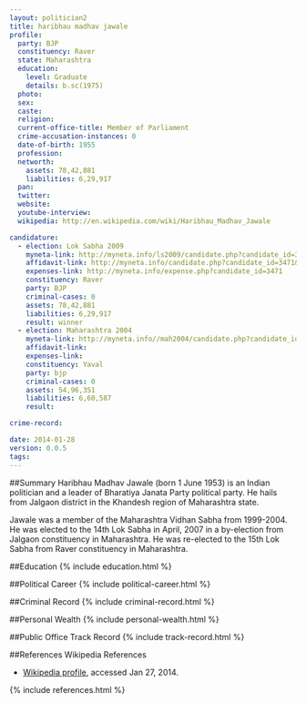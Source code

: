 ```yaml
---
layout: politician2
title: haribhau madhav jawale
profile: 
  party: BJP
  constituency: Raver
  state: Maharashtra
  education: 
    level: Graduate
    details: b.sc(1975)
  photo: 
  sex: 
  caste: 
  religion: 
  current-office-title: Member of Parliament
  crime-accusation-instances: 0
  date-of-birth: 1955
  profession: 
  networth: 
    assets: 78,42,881
    liabilities: 6,29,917
  pan: 
  twitter: 
  website: 
  youtube-interview: 
  wikipedia: http://en.wikipedia.com/wiki/Haribhau_Madhav_Jawale

candidature: 
  - election: Lok Sabha 2009
    myneta-link: http://myneta.info/ls2009/candidate.php?candidate_id=3471
    affidavit-link: http://myneta.info/candidate.php?candidate_id=3471&scan=original
    expenses-link: http://myneta.info/expense.php?candidate_id=3471
    constituency: Raver 
    party: BJP
    criminal-cases: 0
    assets: 78,42,881
    liabilities: 6,29,917
    result: winner 
  - election: Maharashtra 2004
    myneta-link: http://myneta.info//mah2004/candidate.php?candidate_id=385
    affidavit-link: 
    expenses-link: 
    constituency: Yaval 
    party: bjp
    criminal-cases: 0
    assets: 54,96,351
    liabilities: 6,60,587
    result:  

crime-record: 

date: 2014-01-28
version: 0.0.5
tags: 
---
```

##Summary
Haribhau Madhav Jawale (born 1 June 1953) is an Indian politician and a leader of Bharatiya Janata Party political party. He hails from Jalgaon district in the Khandesh region of Maharashtra state.

Jawale was a member of the Maharashtra Vidhan Sabha from 1999-2004. He was elected to the 14th Lok Sabha in April, 2007 in a by-election from Jalgaon constituency in Maharashtra. He was re-elected to the 15th Lok Sabha from Raver constituency in Maharashtra.


##Education
{% include education.html %}


##Political Career
{% include political-career.html %}


##Criminal Record
{% include criminal-record.html %}


##Personal Wealth
{% include personal-wealth.html %}


##Public Office Track Record
{% include track-record.html %}


##References
Wikipedia References
- [Wikipedia profile]({{page.profile.wikipedia}}), accessed Jan 27, 2014.



{% include references.html %}